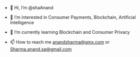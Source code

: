 - 👋 Hi, I’m @shaAnand
- 👀 I’m interested in Consumer Payments, Blockchain, Artificial Intelligence  
- 🌱 I’m currently learning Blockchain and Consumer Privacy 

- 📫 How to reach me anandsharma@gmx.com or Sharma.anand.sa@gmail.com 

<!---
shaAnand/shaAnand is a ✨ special ✨ repository because its `README.md` (this file) appears on your GitHub profile.
You can click the Preview link to take a look at your changes. 
- 💞️ I’m looking to collaborate on .
--->
